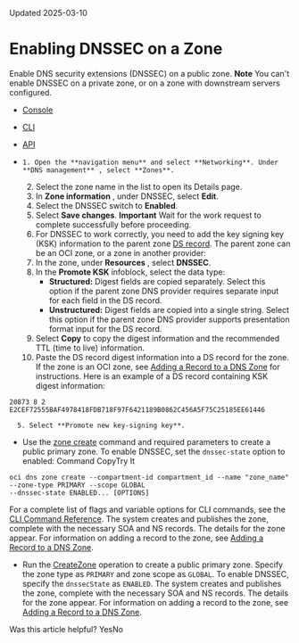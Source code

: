 Updated 2025-03-10
# Enabling DNSSEC on a Zone
Enable DNS security extensions (DNSSEC) on a public zone.
**Note** You can't enable DNSSEC on a private zone, or on a zone with downstream servers configured.
  * [Console](https://docs.oracle.com/en-us/iaas/Content/DNS/Tasks/dnssec-enable.htm)
  * [CLI](https://docs.oracle.com/en-us/iaas/Content/DNS/Tasks/dnssec-enable.htm)
  * [API](https://docs.oracle.com/en-us/iaas/Content/DNS/Tasks/dnssec-enable.htm)


  *     1. Open the **navigation menu** and select **Networking**. Under **DNS management** , select **Zones**.
    2. Select the zone name in the list to open its Details page.
    3. In **Zone information** , under DNSSEC, select **Edit**.
    4. Select the DNSSEC switch to **Enabled**.
    5. Select **Save changes**. 
**Important** Wait for the work request to complete successfully before proceeding.
    6. For DNSSEC to work correctly, you need to add the key signing key (KSK) information to the parent zone [DS record](https://docs.oracle.com/en-us/iaas/Content/DNS/Reference/supporteddnsresource.htm#types__dlentry_ds). The parent zone can be an OCI zone, or a zone in another provider:
      1. In the zone, under **Resources** , select **DNSSEC**.
      2. In the **Promote KSK** infoblock, select the data type:
         * **Structured:** Digest fields are copied separately. Select this option if the parent zone DNS provider requires separate input for each field in the DS record.
         * **Unstructured:** Digest fields are copied into a single string. Select this option if the parent zone DNS provider supports presentation format input for the DS record.
      3. Select **Copy** to copy the digest information and the recommended TTL (time to live) information.
      4. Paste the DS record digest information into a DS record for the zone. If the zone is an OCI zone, see [Adding a Record to a DNS Zone](https://docs.oracle.com/en-us/iaas/Content/DNS/Tasks/record-add.htm#top "Add records that contain domain information to a domain name service \(DNS\) zone. Each record type contains information called record data \(RDATA\).") for instructions. Here is an example of a DS record containing KSK digest information: 
```
20873 8 2 E2CEF72555BAF4978418FDB718F97F6421189B0862C456A5F75C25185EE61446
```

      5. Select **Promote new key-signing key**.
  * Use the [zone create](https://docs.oracle.com/iaas/tools/oci-cli/latest/oci_cli_docs/cmdref/dns/zone/create.html) command and required parameters to create a public primary zone. To enable DNSSEC, set the `dnssec-state` option to enabled:
Command
CopyTry It
```
oci dns zone create --compartment-id compartment_id --name "zone_name" --zone-type PRIMARY --scope GLOBAL
--dnssec-state ENABLED... [OPTIONS]
```

For a complete list of flags and variable options for CLI commands, see the [CLI Command Reference](https://docs.oracle.com/iaas/tools/oci-cli/latest).
The system creates and publishes the zone, complete with the necessary SOA and NS records. The details for the zone appear. For information on adding a record to the zone, see [Adding a Record to a DNS Zone](https://docs.oracle.com/en-us/iaas/Content/DNS/Tasks/record-add.htm#top "Add records that contain domain information to a domain name service \(DNS\) zone. Each record type contains information called record data \(RDATA\).").
  * Run the [CreateZone](https://docs.oracle.com/iaas/api/#/en/dns/latest/Zone/CreateZone) operation to create a public primary zone. Specify the zone type as `PRIMARY` and zone scope as `GLOBAL`. To enable DNSSEC, specify the `dnssecState` as `ENABLED`.
The system creates and publishes the zone, complete with the necessary SOA and NS records. The details for the zone appear. For information on adding a record to the zone, see [Adding a Record to a DNS Zone](https://docs.oracle.com/en-us/iaas/Content/DNS/Tasks/record-add.htm#top "Add records that contain domain information to a domain name service \(DNS\) zone. Each record type contains information called record data \(RDATA\).").


Was this article helpful?
YesNo

